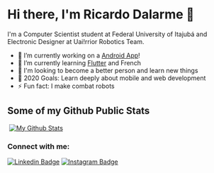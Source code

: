 # Hi there, I'm Ricardo Dalarme 👋



 I'm a Computer Scientist student at Federal University of Itajubá and Electronic Designer at Uai!rrior Robotics Team.

- 🔭 I’m currently working on a [Android App][androidapp]!
- 🌱 I’m currently learning [Flutter][course] and French
- 👯 I'm looking to become a better person and learn new things
- 🥅 2020 Goals: Learn deeply about mobile and web development
- ⚡ Fun fact: I make combat robots

## Some of my Github Public Stats
​
[![My Github Stats](https://github-readme-stats.vercel.app/api?username=ricardodalarme&show_icons=true&title_color=fff&icon_color=79ff97&text_color=9f9f9f&bg_color=151515)](https://github.com/ricardodalarme)

### Connect with me:

[![Linkedin Badge](https://img.shields.io/badge/-LinkedIn-0072b1?style=flat&logo=Linkedin&logoColor=white)](https://www.linkedin.com/in/ricardo-dalarme/ "Connect on LinkedIn")
[![Instagram Badge](https://img.shields.io/badge/-Instagram-%23E4405F?style=flat&logo=Instagram&logoColor=white)](http://instagram.com/ricardodalarme "Contact on Instagram")

[course]: https://www.udemy.com/course/curso-completo-flutter-app-android-ios/
[androidapp]: https://play.google.com/store/apps/details?id=com.lunardevs.virus_informa&hl=pt_BR
